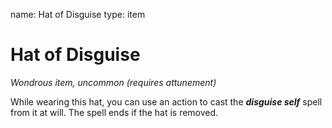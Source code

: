 name: Hat of Disguise
type: item

# Hat of Disguise
_Wondrous item, uncommon (requires attunement)_

While wearing this hat, you can use an action to cast the **_disguise self_** spell from it at will. The spell ends if the hat is removed.
